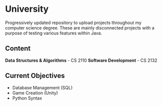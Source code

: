 # University

Progressively updated repository to upload projects throughout my computer science degree. These are mainly disconnected projects with a purpose of testing various features within Java.


## Content

**Data Structures & Algorithms** - CS 2110
**Software Development** - CS 2132

## Current Objectives

* Database Management (SQL)
* Game Creation (Unity)
* Python Syntax
